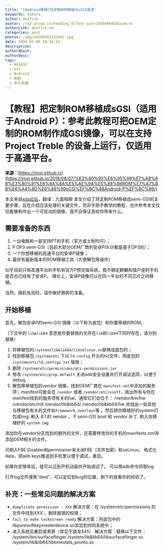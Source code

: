 ```yaml
---
title: '[Android移植]将定制ROM移植为sGSI版本'
keywords: Sakura
author: dexfire
avatar: //q2.qlogo.cn/headimg_dl?dst_uin=1944404463&spec=5
authorLink: dexfire.cn
categories: post
photos: /img/20200503135002.jpg
date: 2020-05-06 18:56:52
description:
authorAbout:
authorDesc:
tags:
  - NX563J
  - GSI
  - Android
  - 刷机
  - 永久收藏
---
```


# 【教程】把定制ROM移植成sGSI（适用于Android P）：参考此教程可把OEM定制的ROM制作成GSI镜像，可以在支持Project Treble 的设备上运行，仅适用于高通平台。

**来源**：[https://jmxl.github.io](https://jmxl.github.io/2018/08/07/%E3%80%90%E6%95%99%E7%A8%8B%E3%80%91%E6%8A%8A%E5%AE%9A%E5%88%B6ROM%E7%A7%BB%E6%A4%8D%E6%88%90sGSI%EF%BC%88Android-P%EF%BC%89/)

本文来自[xda论坛](https://forum.xda-developers.com/project-treble/trebleenabled-device-development/reference-port-p-preview-images-semi-gsi-t3825572)，翻译：九面相柳
本文介绍了将定制ROM移植成semi-GSI的主要步骤，旨在介绍应该处理的关键文件，而非手把手教学的教程，也许参考本文仅仅能够制作出一个可启动的镜像，我不会保证真给你带来什么。

## 需要准备的东西
1. 一台电脑和一部支持PT的手机（官方或土制均可）；
2. P DP3 semi-GSI（目前大部分OEM厂商的安卓P(9.0)都是基于DP3的）；
3. 一个你想移植的高通平台的安卓P镜像；
4. 最好有最新版本的ROM移植工具（方便解包等操作）

似乎目前只有高通平台的手机有官方P预览版系统，我不确定麒麟和猎户座的手机是否也已经有了安卓P。
理论上，安卓P镜像可以在同一平台的不同芯片之间移植。

当然，搞机有风险，请你做好救砖的准备。

## 开始移植
首先，解包安卓P的semi-GSI 镜像（以下称为底包）和你要移植的ROM。

（下文中的 `lib&lib64` 意思是你要替换的文件在`lib`和`lib64`下同时存在，请分别替换）

1. 将移植包的`/system/lib&lib64/libselinux.so`替换成底包的；
2. 找到移植包 `/system/etc` 下以 `ld.config` 开头的txt文件，用底包的 `/system/etc/ld.configs.txt` 替换；
3. 删除 `/system/etc/permissions/qti-permissions.jar`
4. 修改 `/system/etc/prop.default` 关闭adb安全设置并打开调试选项，以便于debug
5. 解包移移植包的vendor 镜像，找到OEM厂商在 `manifest.xml`中添加的服务项；manifest可能会在 `/vendor` 或者 `/vendor/etc/vintf`，挑出所有与你在manifest找到的服务项有关的hal，通常它们会位于：
    /vendor/bin/hw
    /vendor/etc/init
    /vendor/lib&lib64/
    /vendor/lib&lib64/hw
并找出一些其他与移植包有关的文件如`framework`, `overlays`等；
然后把你移植好的system打包成img.
刷入 8.1 的 vendor ， P semi-GSI boot 和 vendor 补丁.
刷入你移植好的 `system.img`

添加你在vendor分区找到的额外的文件，还需要修改你的手机的manifexts.xml并添加OEM相关的文件。

可刷入FBE Disabler和permissiver来关闭FBE（文件加密）和seLinux。
格式化data，把adb keys推送到手机里以便于调试，重启。

如果你足够幸运，就可以见到开机动画并开始调试了。
可以用adb命令抓取log.

打开log文件搜索“died”，可以定位到bug的位置，剩下的就看你的经验了。

## 补充：一些常见问题的解决方案
- `dumplicate permission : XXX`
解决方案：在 /system/etc/permissions 的文件中找到XXX ，删除报错的权限；
- `fail to make lockscreen ready`
解决方案：将底包中的libpuresoftkeymasterdevice.so添加到你的系统中；
- 进入系统后重启或黑屏（常见于骁龙845）
解决方案：替换以下文件：
    /system/bin/surfaceflinger
    /system/lib&lib64/libsurfaceflinger.so
    /system/lib&lib64/libtimestats_pronto.so
